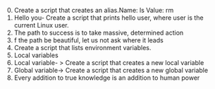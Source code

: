 0. Create a script that creates an alias.Name: ls Value: rm 
1. Hello you- Create a script that prints hello user, where user is the current Linux user.
2. The path to success is to take massive, determined action
3. f the path be beautiful, let us not ask where it leads
4. Create a script that lists environment variables.
5.  Local variables
6.  Local variable- > Create a script that creates a new local variable
7. Global variable-> Create a script that creates a new global variable
8. Every addition to true knowledge is an addition to human power
